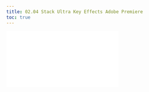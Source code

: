 ```yaml
---
title: 02.04 Stack Ultra Key Effects Adobe Premiere
toc: true
---
```


![Link to included file content](../../../../video/adobe-premiere-pro/better-green-screen-adobe-premiere-stacked-ultra-key-effects.md)
